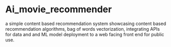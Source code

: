 # Ai_movie_recommender
a simple content based recommendation system showcasing content based recommendation algorithms, bag of words vectorization, integrating APIs for data and and ML model deployment to a web facing front end for public use.
